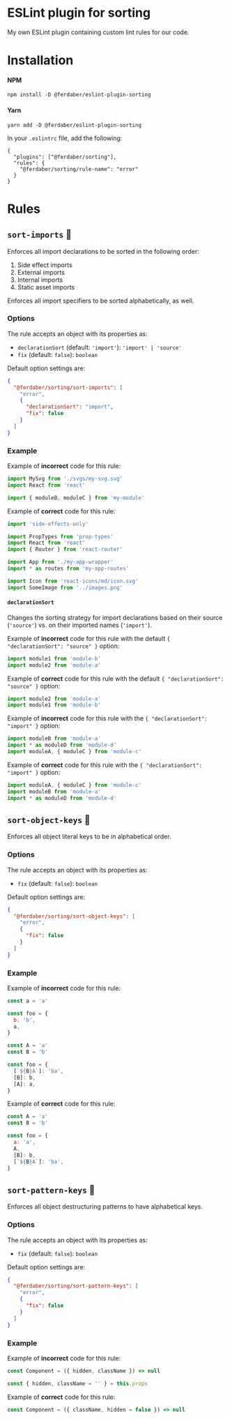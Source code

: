 # ESLint plugin for sorting

My own ESLint plugin containing custom lint rules for our code.

# Installation

#### NPM

```
npm install -D @ferdaber/eslint-plugin-sorting
```

#### Yarn

```
yarn add -D @ferdaber/eslint-plugin-sorting
```

In your `.eslintrc` file, add the following:

```
{
  "plugins": ["@ferdaber/sorting"],
  "rules": {
    "@ferdaber/sorting/rule-name": "error"
  }
}
```

# Rules

## `sort-imports` 🔧

Enforces all import declarations to be sorted in the following order:

1. Side effect imports
2. External imports
3. Internal imports
4. Static asset imports

Enforces all import specifiers to be sorted alphabetically, as well.

### Options

The rule accepts an object with its properties as:

- `declarationSort` (default: `'import'`): `'import' | 'source'`
- `fix` (default: `false`): `boolean`

Default option settings are:

```json
{
  "@ferdaber/sorting/sort-imports": [
    "error",
    {
      "declarationSort": "import",
      "fix": false
    }
  ]
}
```

### Example

Example of **incorrect** code for this rule:

```js
import MySvg from './svgs/my-svg.svg'
import React from 'react'
```

```js
import { moduleB, moduleC } from 'my-module'
```

Example of **correct** code for this rule:

```js
import 'side-effects-only'

import PropTypes from 'prop-types'
import React from 'react'
import { Router } from 'react-router'

import App from './my-app-wrapper'
import * as routes from 'my-app-routes'

import Icon from 'react-icons/md/icon.svg'
import SomeImage from '../images.png'
```

#### `declarationSort`

Changes the sorting strategy for import declarations based on their source (`'source'`) vs. on their imported names (`'import'`).

Example of **incorrect** code for this rule with the default `{ "declarationSort": "source" }` option:

```js
import module1 from 'module-b'
import module2 from 'module-a'
```

Example of **correct** code for this rule with the default `{ "declarationSort": "source" }` option:

```js
import module2 from 'module-a'
import module1 from 'module-b'
```

Example of **incorrect** code for this rule with the `{ "declarationSort": "import" }` option:

```js
import moduleB from 'module-a'
import * as moduleD from 'module-d'
import moduleA, { moduleC } from 'module-c'
```

Example of **correct** code for this rule with the `{ "declarationSort": "import" }` option:

```js
import moduleA, { moduleC } from 'module-c'
import moduleB from 'module-a'
import * as moduleD from 'module-d'
```

## `sort-object-keys` 🔧

Enforces all object literal keys to be in alphabetical order.

### Options

The rule accepts an object with its properties as:

- `fix` (default: `false`): `boolean`

Default option settings are:

```json
{
  "@ferdaber/sorting/sort-object-keys": [
    "error",
    {
      "fix": false
    }
  ]
}
```

### Example

Example of **incorrect** code for this rule:

```js
const a = 'a'

const foo = {
  b: 'b',
  a,
}
```

```js
const A = 'a'
const B = 'b'

const foo = {
  [`${B}A`]: 'ba',
  [B]: b,
  [A]: a,
}
```

Example of **correct** code for this rule:

```js
const A = 'a'
const B = 'b'

const foo = {
  a: 'a',
  A,
  [B]: b,
  [`${B}A`]: 'ba',
}
```

## `sort-pattern-keys` 🔧

Enforces all object destructuring patterns to have alphabetical keys.

### Options

The rule accepts an object with its properties as:

- `fix` (default: `false`): `boolean`

Default option settings are:

```json
{
  "@ferdaber/sorting/sort-pattern-keys": [
    "error",
    {
      "fix": false
    }
  ]
}
```

### Example

Example of **incorrect** code for this rule:

```js
const Component = ({ hidden, className }) => null
```

```js
const { hidden, className = '' } = this.props
```

Example of **correct** code for this rule:

```js
const Component = ({ className, hidden = false }) => null
```
